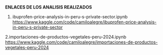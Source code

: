 **ENLACES DE LOS ANALISIS REALIZADOS**

1. ibuprofen-price-analysis-in-peru-s-private-sector.ipynb
    https://www.kaggle.com/code/camiloalegre/ibuprofen-price-analysis-in-peru-s-private-sector

2.importaciones-de-productos-vegetales-peru-2024.ipynb
    https://www.kaggle.com/code/camiloalegre/importaciones-de-productos-vegetales-peru-2024
